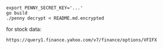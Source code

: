 ```
export PENNY_SECRET_KEY='...'
go build
./penny decrypt < README.md.encrypted
```

for stock data:

```
https://query1.finance.yahoo.com/v7/finance/options/VFIFX
```
